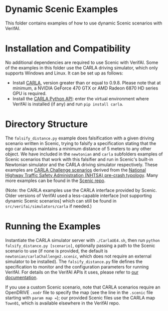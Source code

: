 # Dynamic Scenic Examples

This folder contains examples of how to use dynamic Scenic scenarios with VerifAI.

# Installation and Compatibility

No additional dependencies are required to use Scenic with VerifAI.
Some of the examples in this folder use the CARLA driving simulator, which only supports Windows and Linux.
It can be set up as follows:

* Install [CARLA](https://carla.readthedocs.io/en/latest/start_quickstart/), version greater than or equal to 0.9.8. Please note that at minimum, a NVIDIA GeForce 470 GTX or AMD Radeon 6870 HD series GPU is required.
* Install the [CARLA Python API](https://carla.readthedocs.io/en/latest/start_quickstart/#install-client-library): enter the virtual environment where VerifAI is installed (if any) and run `pip install carla`.

# Directory Structure

The `falsify_distance.py` example does falsification with a given driving scenario written in Scenic, trying to falsify a specification stating that the ego car always maintains a minimum distance of 5 meters to any other object.
We have included in the `newtonian` and `carla` subfolders examples of Scenic scenarios that work with this falsifier and run in Scenic's built-in Newtonian simulator and the CARLA driving simulator respectively.
These examples are [CARLA Challenge scenarios](https://carlachallenge.org/challenge/nhtsa/>) derived from the [National Highway Traffic Safety Administration (NHTSA) pre-crash typology](https://www.nhtsa.gov/sites/nhtsa.gov/files/pre-crash_scenario_typology-final_pdf_version_5-2-07.pdf/>).
Many more examples can be found in the [Scenic repo](https://github.com/BerkeleyLearnVerify/Scenic/tree/master/examples).

(Note: the CARLA examples use the CARLA interface provided by Scenic.
Older versions of VerifAI used a less-capable interface [not supporting dynamic Scenic scenarios] which can still be found in `src/verifai/simulators/carla` if needed.)

# Running the Examples

Instantiate the CARLA simulator server with `./CarlaUE4.sh`, then run `python falsify_distance.py [scenario]`, optionally passing a path to the Scenic scenario to use (if none is provided, the default is `newtonian/carlaChallenge2.scenic`, which does not require an external simulator to be installed).
The `falsify_distance.py` file defines the specification to monitor and the configuration parameters for running VerifAI.
For details on the VerifAI APIs it uses, please refer to [our documentation](https://verifai.readthedocs.io/en/latest/basic_usage.html).

If you use a custom Scenic scenario, note that CARLA scenarios require an OpenDRIVE `.xodr` file to specify the map (see the line in the `.scenic` file starting with `param map =`); our provided Scenic files use the CARLA map `Town01`, which is available elsewhere in the VerifAI repo.
